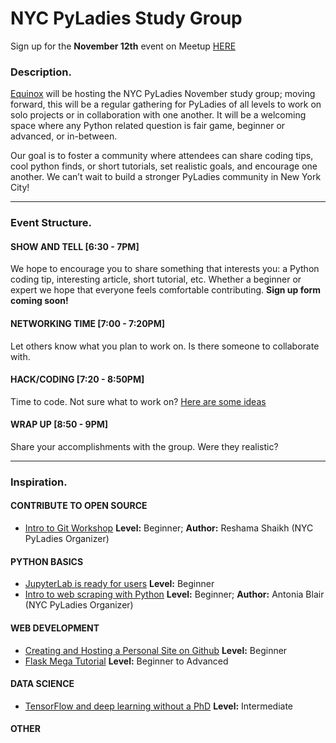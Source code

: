 # NYC PyLadies Study Group

Sign up for the **November 12th** event on Meetup [HERE](https://www.meetup.com/NYC-PyLadies/events/256036522/) 

### Description.

[Equinox](http://tech.equinox.com/engineering/) will be hosting the NYC PyLadies November study group; moving forward, this will be a regular gathering for PyLadies of all levels to work on solo projects or in collaboration with one another. It will be a welcoming space where any Python related question is fair game, beginner or advanced, or in-between.

Our goal is to foster a community where attendees can share coding tips, cool python finds, or short tutorials, set realistic goals, and encourage one another. We can’t wait to build a stronger PyLadies community in New York City!

--- 

### Event Structure.

#### SHOW AND TELL [6:30 - 7PM]
We hope to encourage you to share something that interests you: a Python coding tip, interesting article, short tutorial, etc. Whether a beginner or expert we hope that everyone feels comfortable contributing. **Sign up form coming soon!**

#### NETWORKING TIME [7:00 - 7:20PM]
Let others know what you plan to work on. Is there someone to collaborate with.

#### HACK/CODING [7:20 - 8:50PM]
Time to code. Not sure what to work on? [Here are some ideas](#need-ideas)

#### WRAP UP [8:50 - 9PM]
Share your accomplishments with the group. Were they realistic? 

---
### <a name="need-ideas"></a> Inspiration.

#### CONTRIBUTE TO OPEN SOURCE
* [Intro to Git Workshop](https://github.com/reshamas/git-intro-workshop) **Level:** Beginner; **Author:** Reshama Shaikh (NYC PyLadies Organizer)

#### PYTHON BASICS
* [JupyterLab is ready for users](https://blog.jupyter.org/jupyterlab-is-ready-for-users-5a6f039b8906) **Level:** Beginner
* [Intro to web scraping with Python](https://github.com/antoniablair/pyladies_scraping_workshop) **Level:** Beginner; **Author:** Antonia Blair (NYC PyLadies Organizer)

#### WEB DEVELOPMENT
* [Creating and Hosting a Personal Site on Github](http://jmcglone.com/guides/github-pages/) **Level:** Beginner 
* [Flask Mega Tutorial](https://blog.miguelgrinberg.com/post/the-flask-mega-tutorial-part-i-hello-world) **Level:** Beginner to Advanced 

#### DATA SCIENCE
* [TensorFlow and deep learning without a PhD](https://youtu.be/u4alGiomYP4) **Level:** Intermediate

#### OTHER
